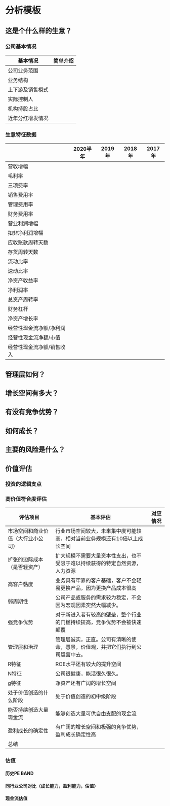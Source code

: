 # 分析模板

## 这是个什么样的生意？

### 公司基本情况



| 基本情况         | 简单介绍 |
| ---------------- | -------- |
| 公司业务范围     |          |
| 业务结构         |          |
| 上下游及销售模式 |          |
| 实际控制人       |          |
| 机构持股占比     |          |
| 近年分红增发情况 |          |



### 生意特征数据

|                           | 2020半年 | 2019年 | 2018年 | 2017年 |
| ------------------------- | -------- | ------ | ------ | ------ |
| 营收增幅                  |          |        |        |        |
| 毛利率                    |          |        |        |        |
| 三项费率                  |          |        |        |        |
| 销售费用率                |          |        |        |        |
| 管理费用率                |          |        |        |        |
| 财务费用率                |          |        |        |        |
| 营业利润增幅              |          |        |        |        |
| 扣非净利润增幅            |          |        |        |        |
| 应收账款周转天数          |          |        |        |        |
| 存货周转天数              |          |        |        |        |
| 流动比率                  |          |        |        |        |
| 速动比率                  |          |        |        |        |
| 净资产收益率              |          |        |        |        |
| 净利润率                  |          |        |        |        |
| 总资产周转率              |          |        |        |        |
| 财务杠杆                  |          |        |        |        |
| 净资产增长率              |          |        |        |        |
| 经营性现金流净额/净利润   |          |        |        |        |
| 经营性现金流净额/市值     |          |        |        |        |
| 经营性现金流净额/销售收入 |          |        |        |        |

## 管理层如何？



## 增长空间有多大？



## 有没有竞争优势？



## 如何成长？



## 主要的风险是什么？













## 价值评估



### 投资的逻辑支点



### 高价值符合度评估



| 评估项目                           | 基本评估                                                     | 对应情况 |
| ---------------------------------- | ------------------------------------------------------------ | -------- |
| 市场空间和商业价值（大行业小公司） | 行业市场空间较大，未来集中度可能较高，相对当前业务规模还有10倍以上成长空间 |          |
| 扩张的边际成本（是否轻资产）       | 扩大规模不需要大量资本性支出，也不受限于难以持续获得的特定自然资源，人力资源 |          |
| 高客户黏度                         | 业务具有牢靠的客户基础，客户不会轻易更换产品，因为更换产品成本很高 |          |
| 弱周期性                           | 公司产品或服务的需求较为稳定，不会因为宏观因素突然大幅减少。 |          |
| 强竞争优势                         | 对于新进入者有较高的壁垒，整个行业的门槛持续提高，竞争优势不会被快速颠覆 |          |
| 管理层和治理                       | 管理层诚实，正直。公司有清晰的使命，愿景，价值观，并把它们执行到公司运营中去。 |          |
| R特征                              | ROE水平还有较大的提升空间                                    |          |
| N特征                              | 公司很健康，能活很久很久。                                   |          |
| g特征                              | 净资产还有广阔的增长空间                                     |          |
| 处于价值创造的什么阶段             | 处于价值创造的初中级阶段                                     |          |
| 能否持续创造大量现金流             | 能够创造大量可供自由支配的现金流                             |          |
| 盈利成长的确定性                   | 有广阔的增长空间和极强的竞争优势，盈利成长确定性高           |          |
| 总结                               |                                                              |          |



### 估值



#### 历史PE BAND



#### 同行业公司对比（成长能力，盈利能力，估值）



#### 现金流估值







